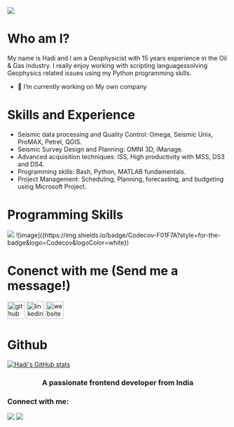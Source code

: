 ![](https://encrypted-tbn0.gstatic.com/images?q=tbn:ANd9GcTVixNEiG6kQqY3Fc1VlZUE4Uh7uYke2_1kqA&usqp=CAU)
# Who am I?
My name is Hadi and I am a Geophysicist with 15 years experience in the Oil & Gas industry. I really enjoy working with scripting languagessolving Geophysics related issues using my Python programming skills.

- 🔭 I’m currently working on My own company 

# Skills and Experience
* Seismic data processing and Quality Control: Omega, Seismic Unix, ProMAX, Petrel, QGIS.
* Seismic Survey Design and Planning: OMNI 3D, iManage.
* Advanced acquisition techniques: ISS, High productivity with MSS, DS3 and DS4.
* Programming skills: Bash, Python, MATLAB fundamentals.
* Project Management: Scheduling, Planning, forecasting, and budgeting using Microsoft Project.	

# Programming Skills

<img src="{(https://img.shields.io/badge/Codecov-F01F7A?style=for-the-badge&logo=Codecov&logoColor=white)}" />
	![image]({https://img.shields.io/badge/Codecov-F01F7A?style=for-the-badge&logo=Codecov&logoColor=white})

# Conenct with me (Send me a message!)
[<img src='https://cdn.jsdelivr.net/npm/simple-icons@3.0.1/icons/github.svg' alt='github' height='40'>](https://github.com/hadi-tim)  [<img src='https://cdn.jsdelivr.net/npm/simple-icons@3.0.1/icons/linkedin.svg' alt='linkedin' height='40'>](https://www.linkedin.com/in/hadi-timediouine-42049312/)  [<img src='https://cdn.jsdelivr.net/npm/simple-icons@3.0.1/icons/icloud.svg' alt='website' height='40'>](https://hadi-tim.github.io/)  

# Github
[![Hadi's GitHub stats](https://github-readme-stats.vercel.app/api?username=hadi-tim)](https://github.com/hadi-tim/github-readme-stats)

<h3 align="center">A passionate frontend developer from India</h3>

<h3 align="left">Connect with me:</h3>
<p align="left">
</p>
<div style="display: inline_block"<br>
  <img src="https://img.shields.io/badge/Slack-4A154B?style=for-the-badge&logo=slack&logoColor=white">
  <img src="https://img.shields.io/badge/Discord-7289DA?style=for-the-badge&logo=discord&logoColor=white">
</div>





